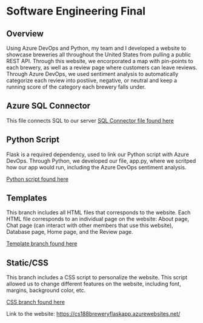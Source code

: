 # Software Engineering Final
## Overview 
Using Azure DevOps and Python, my team and I developed a website to showcase breweries all throughout the United States from pulling a public REST API. Through this website, we encorporated a map with pin-points to each brewery, as well as a review page where customers can leave reviews. Through Azure DevOps, we used sentiment analysis to automatically categorize each review into postiive, negative, or neutral and keep a running score of the category each brewery falls under. 

## Azure SQL Connector
This file connects SQL to our server
[SQL Connector file found here](azuresqlconnect.py)

## Python Script
Flask is a required dependency, used to link our Python script with Azure DevOps. Through Python, we developed our file, app.py, where we scritped how our app would run, including the Azure DevOps sentiment analysis. 

[Python script found here](https://github.com/keltiwise/Software-Engineering-Final/blob/main/app.py)

## Templates
This branch includes all HTML files that corresponds to the website. Each HTML file corresponds to an individual page on the website: About page, Chat page (can interact with other members that use this website), Database page, Home page, and the Review page.

[Template branch found here](https://github.com/keltiwise/Software-Engineering-Final/blob/templates/README.md)

## Static/CSS
This branch includes a CSS script to personalize the website. This script allowed us to change different features on the website, including font, margins, background color, etc. 

[CSS branch found here]()




Link to the website: 
https://cs188breweryflaskapp.azurewebsites.net/
